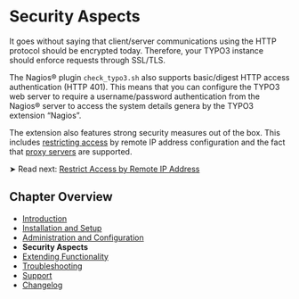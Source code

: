 # Security Aspects

It goes without saying that client/server communications using the HTTP protocol should be encrypted today. Therefore, your TYPO3 instance should enforce requests through SSL/TLS.

The Nagios® plugin `check_typo3.sh` also supports basic/digest HTTP access authentication (HTTP 401). This means that you can configure the TYPO3 web server to require a username/password authentication from the Nagios® server to access the system details genera by the TYPO3 extension “Nagios”.

The extension also features strong security measures out of the box. This includes [restricting access](RestrictAccessByRemoteIpAddress/Index.md) by remote IP address configuration and the fact that [proxy servers](Typo3BehindAProxyServer/Index.md) are supported.

➤ Read next: [Restrict Access by Remote IP Address](RestrictAccessByRemoteIpAddress/Index.md)


## Chapter Overview

- [Introduction](../Introduction/Index.md)
- [Installation and Setup](../InstallationAndSetup/Index.md)
- [Administration and Configuration](../AdministrationAndConfiguration/Index.md)
- **Security Aspects**
- [Extending Functionality](../ExtendingFunctionality/Index.md)
- [Troubleshooting](../Troubleshooting/Index.md)
- [Support](../Support/Index.md)
- [Changelog](../Changelog/Index.md)
